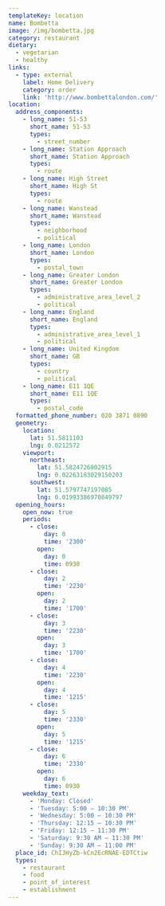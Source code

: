 ```yaml
---
templateKey: location
name: Bombetta
image: /img/bombetta.jpg
category: restaurant
dietary:
  - vegetarian
  - healthy
links:
  - type: external
    label: Home Delivery
    category: order
    link: 'http://www.bombettalondon.com/'
location:
  address_components:
    - long_name: 51-53
      short_name: 51-53
      types:
        - street_number
    - long_name: Station Approach
      short_name: Station Approach
      types:
        - route
    - long_name: High Street
      short_name: High St
      types:
        - route
    - long_name: Wanstead
      short_name: Wanstead
      types:
        - neighborhood
        - political
    - long_name: London
      short_name: London
      types:
        - postal_town
    - long_name: Greater London
      short_name: Greater London
      types:
        - administrative_area_level_2
        - political
    - long_name: England
      short_name: England
      types:
        - administrative_area_level_1
        - political
    - long_name: United Kingdom
      short_name: GB
      types:
        - country
        - political
    - long_name: E11 1QE
      short_name: E11 1QE
      types:
        - postal_code
  formatted_phone_number: 020 3871 0890
  geometry:
    location:
      lat: 51.5811103
      lng: 0.0212572
    viewport:
      northeast:
        lat: 51.5824726802915
        lng: 0.02263183029150203
      southwest:
        lat: 51.5797747197085
        lng: 0.01993386970849797
  opening_hours:
    open_now: true
    periods:
      - close:
          day: 0
          time: '2300'
        open:
          day: 0
          time: 0930
      - close:
          day: 2
          time: '2230'
        open:
          day: 2
          time: '1700'
      - close:
          day: 3
          time: '2230'
        open:
          day: 3
          time: '1700'
      - close:
          day: 4
          time: '2230'
        open:
          day: 4
          time: '1215'
      - close:
          day: 5
          time: '2330'
        open:
          day: 5
          time: '1215'
      - close:
          day: 6
          time: '2330'
        open:
          day: 6
          time: 0930
    weekday_text:
      - 'Monday: Closed'
      - 'Tuesday: 5:00 – 10:30 PM'
      - 'Wednesday: 5:00 – 10:30 PM'
      - 'Thursday: 12:15 – 10:30 PM'
      - 'Friday: 12:15 – 11:30 PM'
      - 'Saturday: 9:30 AM – 11:30 PM'
      - 'Sunday: 9:30 AM – 11:00 PM'
  place_id: ChIJHyZb-kCn2EcRNAE-EDTCtiw
  types:
    - restaurant
    - food
    - point_of_interest
    - establishment
---
```


